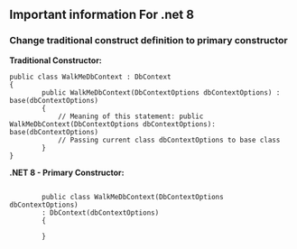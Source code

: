 ## Important information For .net 8

### Change traditional construct definition to primary constructor

**Traditional Constructor:**
```
public class WalkMeDbContext : DbContext
{
        public WalkMeDbContext(DbContextOptions dbContextOptions) : base(dbContextOptions)
        {
            // Meaning of this statement: public WalkMeDbContext(DbContextOptions dbContextOptions): base(dbContextOptions)
            // Passing current class dbContextOptions to base class
        }
}

```
**.NET 8 - Primary Constructor:**
```

        public class WalkMeDbContext(DbContextOptions dbContextOptions)
        : DbContext(dbContextOptions)
        {
            
        }
```
